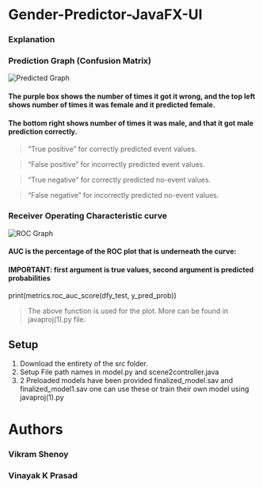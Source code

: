 
# Gender-Predictor-JavaFX-UI
### Explanation
### Prediction Graph (Confusion Matrix)
![Predicted Graph](https://user-images.githubusercontent.com/73354099/127266079-5977aecf-e9a5-4304-9fee-852834f3035f.jpeg)
#### The purple box shows the number of times it got it wrong, and the top left shows number of times it was female and it predicted female.
#### The bottom right shows number of times it was male, and that it got male prediction correctly.

>“True positive” for correctly predicted event values.

>“False positive” for incorrectly predicted event values.

>“True negative” for correctly predicted no-event values.

>“False negative” for incorrectly predicted no-event values.

### Receiver Operating Characteristic curve
![ROC Graph](https://user-images.githubusercontent.com/73354099/127266061-5f47baaa-c18f-45da-b37f-7d8882c4989e.jpeg)

#### AUC is the percentage of the ROC plot that is underneath the curve:
#### IMPORTANT: first argument is true values, second argument is predicted probabilities
print(metrics.roc_auc_score(dfy_test, y_pred_prob))
> The above function is used for the plot. More can be found in javaproj(1).py file.

## Setup
1. Download the entirety of the src folder.
2. Setup File path names in model.py and scene2controller.java
3. 2 Preloaded models have been provided finalized_model.sav and finalized_model1.sav one can use these or train their own model using javaproj(1).py 

# Authors
### Vikram Shenoy
### Vinayak K Prasad
